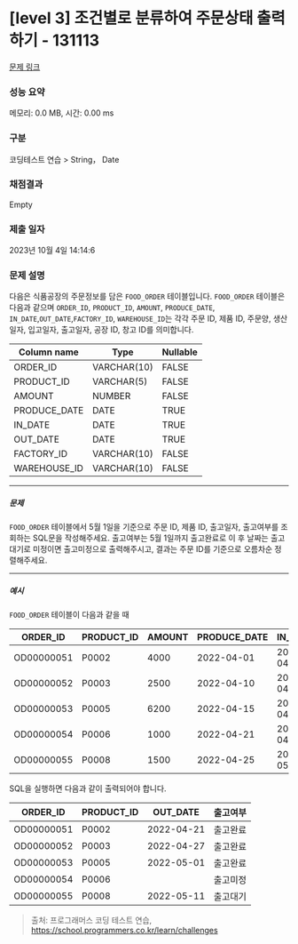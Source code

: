 # [level 3] 조건별로 분류하여 주문상태 출력하기 - 131113 

[문제 링크](https://school.programmers.co.kr/learn/courses/30/lessons/131113) 

### 성능 요약

메모리: 0.0 MB, 시간: 0.00 ms

### 구분

코딩테스트 연습 > String， Date

### 채점결과

Empty

### 제출 일자

2023년 10월 4일 14:14:6

### 문제 설명

<p>다음은 식품공장의 주문정보를 담은 <code>FOOD_ORDER</code> 테이블입니다. <code>FOOD_ORDER</code> 테이블은 다음과 같으며 <code>ORDER_ID</code>, <code>PRODUCT_ID</code>, <code>AMOUNT</code>, <code>PRODUCE_DATE</code>, <code>IN_DATE</code>,<code>OUT_DATE</code>,<code>FACTORY_ID</code>, <code>WAREHOUSE_ID</code>는 각각 주문 ID, 제품 ID, 주문양, 생산일자, 입고일자, 출고일자, 공장 ID, 창고 ID를 의미합니다.</p>
<table class="table">
        <thead><tr>
<th>Column name</th>
<th>Type</th>
<th>Nullable</th>
</tr>
</thead>
        <tbody><tr>
<td>ORDER_ID</td>
<td>VARCHAR(10)</td>
<td>FALSE</td>
</tr>
<tr>
<td>PRODUCT_ID</td>
<td>VARCHAR(5)</td>
<td>FALSE</td>
</tr>
<tr>
<td>AMOUNT</td>
<td>NUMBER</td>
<td>FALSE</td>
</tr>
<tr>
<td>PRODUCE_DATE</td>
<td>DATE</td>
<td>TRUE</td>
</tr>
<tr>
<td>IN_DATE</td>
<td>DATE</td>
<td>TRUE</td>
</tr>
<tr>
<td>OUT_DATE</td>
<td>DATE</td>
<td>TRUE</td>
</tr>
<tr>
<td>FACTORY_ID</td>
<td>VARCHAR(10)</td>
<td>FALSE</td>
</tr>
<tr>
<td>WAREHOUSE_ID</td>
<td>VARCHAR(10)</td>
<td>FALSE</td>
</tr>
</tbody>
      </table>
<hr>

<h5>문제</h5>

<p><code>FOOD_ORDER</code> 테이블에서 5월 1일을 기준으로 주문 ID, 제품 ID, 출고일자, 출고여부를 조회하는 SQL문을 작성해주세요. 출고여부는 5월 1일까지 출고완료로 이 후 날짜는 출고 대기로 미정이면 출고미정으로 출력해주시고, 결과는 주문 ID를 기준으로 오름차순 정렬해주세요.</p>

<hr>

<h5>예시</h5>

<p><code>FOOD_ORDER</code> 테이블이 다음과 같을 때</p>
<table class="table">
        <thead><tr>
<th>ORDER_ID</th>
<th>PRODUCT_ID</th>
<th>AMOUNT</th>
<th>PRODUCE_DATE</th>
<th>IN_DATE</th>
<th>OUT_DATE</th>
<th>FACTORY_ID</th>
<th>WAREHOUSE_ID</th>
</tr>
</thead>
        <tbody><tr>
<td>OD00000051</td>
<td>P0002</td>
<td>4000</td>
<td>2022-04-01</td>
<td>2022-04-21</td>
<td>2022-04-21</td>
<td>FT19970003</td>
<td>WH0005</td>
</tr>
<tr>
<td>OD00000052</td>
<td>P0003</td>
<td>2500</td>
<td>2022-04-10</td>
<td>2022-04-27</td>
<td>2022-04-27</td>
<td>FT19970003</td>
<td>WH0006</td>
</tr>
<tr>
<td>OD00000053</td>
<td>P0005</td>
<td>6200</td>
<td>2022-04-15</td>
<td>2022-04-30</td>
<td>2022-05-01</td>
<td>FT19940003</td>
<td>WH0003</td>
</tr>
<tr>
<td>OD00000054</td>
<td>P0006</td>
<td>1000</td>
<td>2022-04-21</td>
<td>2022-04-30</td>
<td>NULL</td>
<td>FT19940003</td>
<td>WH0009</td>
</tr>
<tr>
<td>OD00000055</td>
<td>P0008</td>
<td>1500</td>
<td>2022-04-25</td>
<td>2022-05-11</td>
<td>2022-05-11</td>
<td>FT19980003</td>
<td>WH0009</td>
</tr>
</tbody>
      </table>
<p>SQL을 실행하면 다음과 같이 출력되어야 합니다.</p>
<table class="table">
        <thead><tr>
<th>ORDER_ID</th>
<th>PRODUCT_ID</th>
<th>OUT_DATE</th>
<th>출고여부</th>
</tr>
</thead>
        <tbody><tr>
<td>OD00000051</td>
<td>P0002</td>
<td>2022-04-21</td>
<td>출고완료</td>
</tr>
<tr>
<td>OD00000052</td>
<td>P0003</td>
<td>2022-04-27</td>
<td>출고완료</td>
</tr>
<tr>
<td>OD00000053</td>
<td>P0005</td>
<td>2022-05-01</td>
<td>출고완료</td>
</tr>
<tr>
<td>OD00000054</td>
<td>P0006</td>
<td></td>
<td>출고미정</td>
</tr>
<tr>
<td>OD00000055</td>
<td>P0008</td>
<td>2022-05-11</td>
<td>출고대기</td>
</tr>
</tbody>
      </table>

> 출처: 프로그래머스 코딩 테스트 연습, https://school.programmers.co.kr/learn/challenges